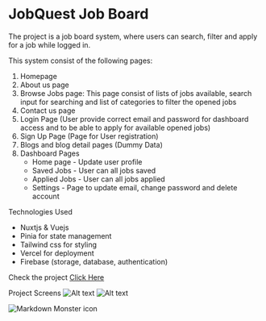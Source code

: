 
# JobQuest Job Board

The project is a job board system, where users can search, filter and apply for a job while logged in.

This system consist of the following pages:

1. Homepage
2. About us page
3. Browse Jobs page: This page consist of lists of jobs available, search input for searching and list of categories to filter the opened jobs
4. Contact us page
5. Login Page (User provide correct email and password for dashboard access and to be able to apply for available opened jobs)
6. Sign Up Page (Page for User registration)
7. Blogs and blog detail pages (Dummy Data)
8. Dashboard Pages
   + Home page - Update user profile
   + Saved Jobs - User can all jobs saved
   + Applied Jobs - User can all jobs applied
   + Settings - Page to update email, change password and delete account

Technologies Used

+ Nuxtjs & Vuejs
+ Pinia for state management
+ Tailwind css for styling
+ Vercel for deployment
+ Firebase (storage, database, authentication)

Check the project [Click Here](https://app-jobquest.vercel.app)

Project Screens
![Alt text]('https://app-jobquest.vercel.app/assets/img/home-screenshot.png' "Homepage Screen")
![Alt text]('assets/img/jobs-screenshot.png' "Jobs Page Screen")

<img src="https://app-jobquest.vercel.app/assets/img/home-screenshot.png"
     alt="Markdown Monster icon"
     style="float: left; margin-right: 10px;" />
